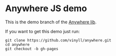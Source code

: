 # Anywhere JS demo

This is the demo branch of the [Anywhere lib](https://github.com/vinyll/anywhere/).

If you want to get this demo just run:

    git clone https://github.com/vinyll/anywhere.git
    cd anywhere
    git checkout -b gh-pages
